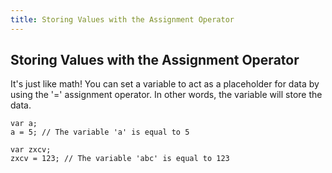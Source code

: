 ```yaml
---
title: Storing Values with the Assignment Operator
---
```

## Storing Values with the Assignment Operator

<!-- The article goes here, in GitHub-flavored Markdown. Feel free to add YouTube videos, images, and CodePen/JSBin embeds  -->
It's just like math! You can set a variable to act as a placeholder for data by using the '=' assignment operator. In other words, the variable will store the data.

    var a; 
    a = 5; // The variable 'a' is equal to 5
    
    var zxcv;
    zxcv = 123; // The variable 'abc' is equal to 123
